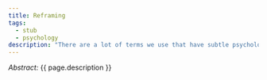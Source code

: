 ```yaml
---
title: Reframing
tags:
  - stub
  - psychology
description: "There are a lot of terms we use that have subtle psychological effects in how we approach ourselves, others, and the world generally. I've been thinking a lot about certain kinds of reframings that have been very helpful for me:<br />(1) \"[X] makes me feel [Y]\" &rarr; \"I feel [Y] because [X] holds [Z] meaning for me\"<br />(2) \"endure\" &rarr; \"choose\"<br />(3) \"let go\" &rarr; \"sit with\"<br />(4) \"let myself [X]\" &rarr; \"direct myself [X]\" or just \"I [X]\"<br />(5) \"get past\" &rarr; \"work through\"<br />(6) \"fix\" &rarr; \"heal\"<br />(7) \"change\" &rarr; \"grow\""
---
```


_Abstract:_ {{ page.description }}
